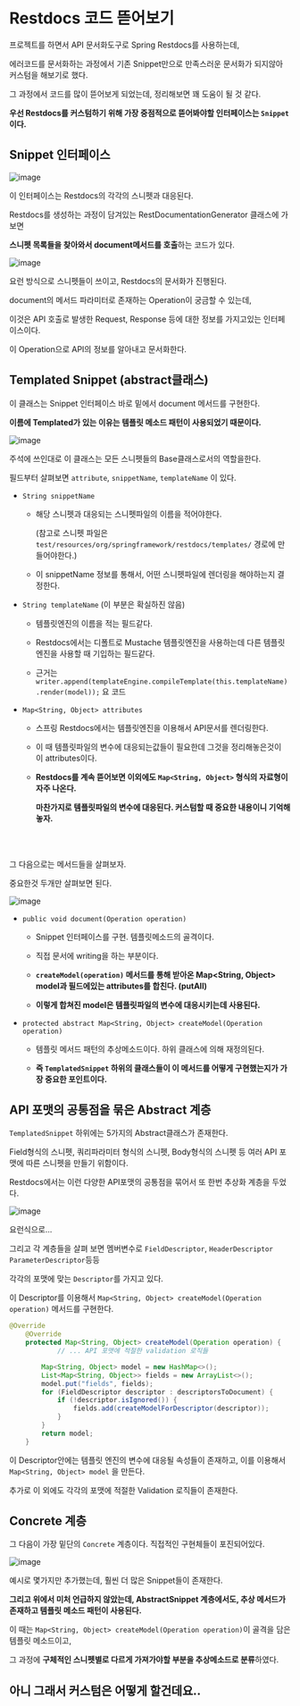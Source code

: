 # Restdocs 코드 뜯어보기

프로젝트를 하면서 API 문서화도구로 Spring Restdocs를 사용하는데,

에러코드를 문서화하는 과정에서 기존 Snippet만으로 만족스러운 문서화가 되지않아 커스텀을 해보기로 했다.

그 과정에서 코드를 많이 뜯어보게 되었는데, 정리해보면 꽤 도움이 될 것 같다.

**우선 Restdocs를 커스텀하기 위해 가장 중점적으로 뜯어봐야할 인터페이스는 `Snippet` 이다.**

## Snippet 인터페이스

![image](https://github.com/gomudayya/DevelopNote/assets/129571789/3c5895b8-fc79-4ee4-8b67-eac557e5437b)

이 인터페이스는 Restdocs의 각각의 스니펫과 대응된다.

Restdocs를 생성하는 과정이 담겨있는 RestDocumentationGenerator 클래스에 가보면

**스니펫 목록들을 찾아와서 document메서드를 호출**하는 코드가 있다.

![image](https://github.com/gomudayya/DevelopNote/assets/129571789/3ef75aac-5137-4730-aae3-869afc57b6a9)

요런 방식으로 스니펫들이 쓰이고, Restdocs의 문서화가 진행된다.

document의 메서드 파라미터로 존재하는 Operation이 궁금할 수 있는데, 

이것은 API 호출로 발생한 Request, Response 등에 대한 정보를 가지고있는 인터페이스이다. 

이 Operation으로 API의 정보를 알아내고 문서화한다.

## Templated Snippet (abstract클래스)

이 클래스는 Snippet 인터페이스 바로 밑에서 document 메서드를 구현한다.

**이름에 Templated가 있는 이유는 템플릿 메소드 패턴이 사용되었기 때문이다.**

![image](https://github.com/gomudayya/DevelopNote/assets/129571789/412005a6-d5cc-458b-bf20-b360a5a349a7)

주석에 쓰인대로 이 클래스는 모든 스니펫들의 Base클래스로서의 역할을한다.

필드부터 살펴보면 `attribute`, `snippetName`, `templateName` 이 있다.

- `String snippetName`

  - 해당 스니펫과 대응되는 스니펫파일의 이름을 적어야한다.

    (참고로 스니펫 파일은 `test/resources/org/springframework/restdocs/templates/` 경로에 만들어야한다.)

  - 이 snippetName 정보를 통해서, 어떤 스니펫파일에 렌더링을 해야하는지 결정한다.
 
- `String templateName` (이 부분은 확실하진 않음)

  - 템플릿엔진의 이름을 적는 필드같다.
  
  - Restdocs에서는 디폴트로 Mustache 템플릿엔진을 사용하는데 다른 템플릿엔진을 사용할 때 기입하는 필드같다.
 
  - 근거는 `writer.append(templateEngine.compileTemplate(this.templateName).render(model));` 요 코드

- `Map<String, Object> attributes`

  - 스프링 Restdocs에서는 템플릿엔진을 이용해서 API문서를 렌더링한다.
  
  - 이 때 템플릿파일의 변수에 대응되는값들이 필요한데 그것을 정리해놓은것이 이 attributes이다.
 
  - **Restdocs를 계속 뜯어보면 이외에도 `Map<String, Object>` 형식의 자료형이 자주 나온다.**
  
    **마찬가지로 템플릿파일의 변수에 대응된다. 커스텀할 때 중요한 내용이니 기억해놓자.**

<br>
<br>

그 다음으로는 메서드들을 살펴보자.

중요한것 두개만 살펴보면 된다.

![image](https://github.com/gomudayya/DevelopNote/assets/129571789/643578ea-41e3-42e4-86b6-45d1e9f578d3)


- `public void document(Operation operation)`

  - Snippet 인터페이스를 구현. 템플릿메소드의 골격이다.
 
  - 직접 문서에 writing을 하는 부분이다.
  
  - **`createModel(operation)` 메서드를 통해 받아온 Map<String, Object> model과 필드에있는 attributes를 합친다. (putAll)**
 
  - **이렇게 합쳐진 model은 템플릿파일의 변수에 대응시키는데 사용된다.**
  
- `protected abstract Map<String, Object> createModel(Operation operation)`

  - 템플릿 메서드 패턴의 추상메소드이다. 하위 클래스에 의해 재정의된다.
 
  - **즉 `TemplatedSnippet` 하위의 클래스들이 이 메서드를 어떻게 구현했는지가 가장 중요한 포인트이다.**

## API 포맷의 공통점을 묶은 Abstract 계층

`TemplatedSnippet` 하위에는 5가지의 Abstract클래스가 존재한다.

Field형식의 스니펫, 쿼리파라미터 형식의 스니펫, Body형식의 스니펫 등 여러 API 포맷에 따른 스니펫을 만들기 위함이다.

Restdocs에서는 이런 다양한 API포맷의 공통점을 묶어서 또 한번 추상화 계층을 두었다.

![image](https://github.com/gomudayya/DevelopNote/assets/129571789/85149c5e-17c5-4db8-b9c1-95cb857de23e)

요런식으로...

그리고 각 계층들을 살펴 보면 멤버변수로 `FieldDescriptor`, `HeaderDescriptor` `ParameterDescriptor`등등

각각의 포맷에 맞는 `Descriptor`를 가지고 있다. 

이 Descriptor를 이용해서 `Map<String, Object> createModel(Operation operation)` 메서드를 구현한다.

```java
@Override
	@Override
	protected Map<String, Object> createModel(Operation operation) {
    		// ... API 포맷에 적절한 validation 로직들

		Map<String, Object> model = new HashMap<>();
		List<Map<String, Object>> fields = new ArrayList<>();
		model.put("fields", fields);
		for (FieldDescriptor descriptor : descriptorsToDocument) {
			if (!descriptor.isIgnored()) {
				fields.add(createModelForDescriptor(descriptor));
			}
		}
		return model;
	}
```

이 Descriptor안에는 템플릿 엔진의 변수에 대응될 속성들이 존재하고, 이를 이용해서 `Map<String, Object> model` 을 만든다.

추가로 이 외에도 각각의 포맷에 적절한 Validation 로직들이 존재한다.

## Concrete 계층 

그 다음이 가장 밑단의 `Concrete` 계층이다. 직접적인 구현체들이 포진되어있다.

![image](https://github.com/gomudayya/DevelopNote/assets/129571789/48afbae8-5c05-4036-941f-38e6291bc973)

예시로 몇가지만 추가했는데, 훨씬 더 많은 Snippet들이 존재한다. 

**그리고 위에서 미처 언급하지 않았는데, AbstractSnippet 계층에서도, 추상 메서드가 존재하고 템플릿 메소드 패턴이 사용된다.**

이 때는 `Map<String, Object> createModel(Operation operation)`이 골격을 담은 템플릿 메소드이고,

그 과정에 **구체적인 스니펫별로 다르게 가져가야할 부분을 추상메소드로 분류**하였다.

## 아니 그래서 커스텀은 어떻게 할건데요..

